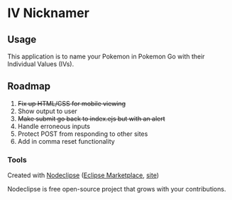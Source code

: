 

# IV Nicknamer



## Usage

This application is to name your Pokemon in Pokemon Go with their Individual Values (IVs).


## Roadmap

1. ~~Fix up HTML/CSS for mobile viewing~~
2. Show output to user
3. ~~Make submit go back to index.ejs but with an alert~~
4. Handle erroneous inputs
5. Protect POST from responding to other sites
6. Add in comma reset functionality

### Tools

Created with [Nodeclipse](https://github.com/Nodeclipse/nodeclipse-1)
 ([Eclipse Marketplace](http://marketplace.eclipse.org/content/nodeclipse), [site](http://www.nodeclipse.org))   

Nodeclipse is free open-source project that grows with your contributions.
